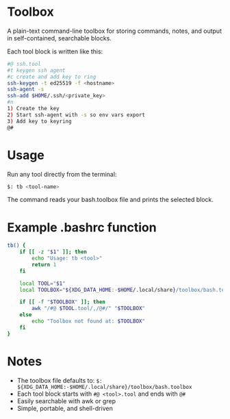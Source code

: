 # Toolbox

A plain-text command-line toolbox for storing commands, notes, and output in self-contained, searchable blocks.

Each tool block is written like this:
```bash
#@ ssh.tool
#t keygen ssh agent
#c create and add key to ring
ssh-keygen -t ed25519 -f <hostname>
ssh-agent -s
ssh-add $HOME/.ssh/<private_key>
#n
1) Create the key
2) Start ssh-agent with -s so env vars export
3) Add key to keyring
@#
```
# Usage

Run any tool directly from the terminal:
```bash
$: tb <tool-name>
```
The command reads your bash.toolbox file and prints the selected block.

# Example .bashrc function
```bash
tb() {
    if [[ -z "$1" ]]; then
        echo "Usage: tb <tool>"
        return 1
    fi

    local TOOL="$1"
    local TOOLBOX="${XDG_DATA_HOME:-$HOME/.local/share}/toolbox/bash.toolbox"

    if [[ -f "$TOOLBOX" ]]; then
        awk "/#@ $TOOL.tool/,/@#/" "$TOOLBOX"
    else
        echo "Toolbox not found at: $TOOLBOX"
    fi
}
```

# Notes
- The toolbox file defaults to:
 `$: ${XDG_DATA_HOME:-$HOME/.local/share}/toolbox/bash.toolbox`
- Each tool block starts with `#@ <tool>.tool` and ends with `@#`
- Easily searchable with awk or grep
- Simple, portable, and shell-driven
